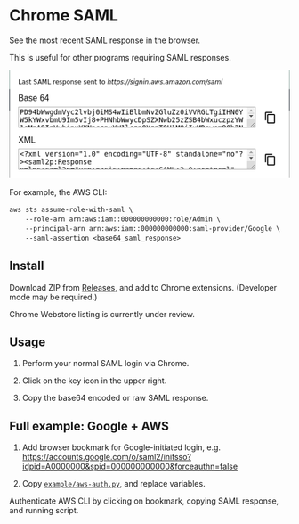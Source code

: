 # Chrome SAML

See the most recent SAML response in the browser.

This is useful for other programs requiring SAML responses.

<p align="center">
  <img alt="Screenshot" src="doc/screenshot.png">
</p>

For example, the AWS CLI:

```txt
aws sts assume-role-with-saml \
    --role-arn arn:aws:iam::000000000000:role/Admin \
    --principal-arn arn:aws:iam::000000000000:saml-provider/Google \
    --saml-assertion <base64_saml_response>
```

## Install

Download ZIP from [Releases](https://github.com/rivethealth/chrome-saml/releases), and add to Chrome extensions. (Developer mode may be required.)

Chrome Webstore listing is currently under review.

## Usage

1. Perform your normal SAML login via Chrome.

2. Click on the key icon in the upper right.

3. Copy the base64 encoded or raw SAML response.

## Full example: Google + AWS

1. Add browser bookmark for Google-initiated login, e.g.
   https://accounts.google.com/o/saml2/initsso?idpid=A0000000&spid=000000000000&forceauthn=false

2. Copy [`example/aws-auth.py`](example/aws-auth.py), and replace variables.

Authenticate AWS CLI by clicking on bookmark, copying SAML response, and running
script.
